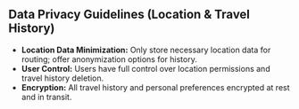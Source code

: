 ## Data Privacy Guidelines (Location & Travel History)
- **Location Data Minimization:** Only store necessary location data for routing; offer anonymization options for history.
- **User Control:** Users have full control over location permissions and travel history deletion.
- **Encryption:** All travel history and personal preferences encrypted at rest and in transit.
